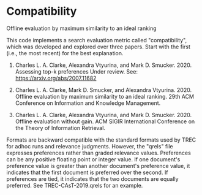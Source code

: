 # Compatibility
Offline evaluation by maximum similarity to an ideal ranking

This code implements a search evaluation metric called "compatibility", which
was developed and explored over three papers.  Start with the first
(i.e., the most recent) for the best explanation.

1) Charles L. A. Clarke, Alexandra Vtyurina, and Mark D. Smucker. 2020.
   Assessing top-k preferences
   Under review. See: https://arxiv.org/abs/2007.11682

2) Charles L. A. Clarke, Mark D. Smucker, and Alexandra Vtyurina. 2020.
   Offline evaluation by maximum similarity to an ideal ranking.
   29th ACM Conference on Information and Knowledge Management.

3) Charles L. A. Clarke, Alexandra Vtyurina, and Mark D. Smucker. 2020.
   Offline evaluation without gain.
   ACM SIGIR International Conference on the Theory of Information Retrieval.

Formats are backward compatible with the standard formats used by TREC for
adhoc runs and relevance judgments. However, the "qrels" file expresses preferences rather than graded relevance values.
Preferences can be any positive floating point or integer value.
If one document's preference value is greater than another document's
preference value, it indicates that the first document is preferred over the second.
If preferences are tied, it indicates that the two documents are equally preferred.
See TREC-CAsT-2019.qrels for an example.
